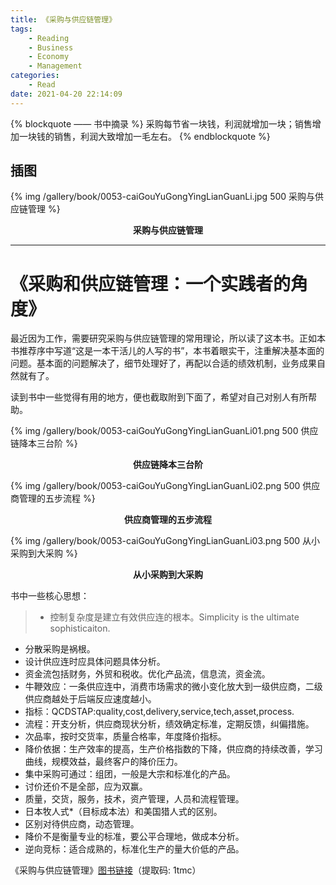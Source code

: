 ```yaml
---
title: 《采购与供应链管理》
tags:
	- Reading
	- Business
	- Economy
	- Management
categories:
	- Read
date: 2021-04-20 22:14:09
---
```


{% blockquote —— 书中摘录 %}
采购每节省一块钱，利润就增加一块；销售增加一块钱的销售，利润大致增加一毛左右。
{% endblockquote %}

<!-- more -->

## 插图
{% img /gallery/book/0053-caiGouYuGongYingLianGuanLi.jpg 500 采购与供应链管理 %}
<p align="center"><b>采购与供应链管理</b></p>

-----

# 《采购和供应链管理：一个实践者的角度》

最近因为工作，需要研究采购与供应链管理的常用理论，所以读了这本书。正如本书推荐序中写道“这是一本干活儿的人写的书”，本书着眼实干，注重解决基本面的问题。基本面的问题解决了，细节处理好了，再配以合适的绩效机制，业务成果自然就有了。

读到书中一些觉得有用的地方，便也截取附到下面了，希望对自己对别人有所帮助。

{% img /gallery/book/0053-caiGouYuGongYingLianGuanLi01.png 500 供应链降本三台阶 %}
<p align="center"><b>供应链降本三台阶</b></p>

{% img /gallery/book/0053-caiGouYuGongYingLianGuanLi02.png 500 供应商管理的五步流程 %}
<p align="center"><b>供应商管理的五步流程</b></p>

{% img /gallery/book/0053-caiGouYuGongYingLianGuanLi03.png 500 从小采购到大采购 %}
<p align="center"><b>从小采购到大采购</b></p>

书中一些核心思想：

>- 控制复杂度是建立有效供应连的根本。Simplicity is the ultimate sophisticaiton.
- 分散采购是祸根。
- 设计供应连时应具体问题具体分析。
- 资金流包括财务，外贸和税收。优化产品流，信息流，资金流。
- 牛鞭效应：一条供应连中，消费市场需求的微小变化放大到一级供应商，二级供应商越处于后端反应速度越小。
- 指标：QCDSTAP:quality,cost,delivery,service,tech,asset,process.
- 流程：开支分析，供应商现状分析，绩效确定标准，定期反馈，纠偏措施。
- 次品率，按时交货率，质量合格率，年度降价指标。
- 降价依据：生产效率的提高，生产价格指数的下降，供应商的持续改善，学习曲线，规模效益，最终客户的降价压力。
- 集中采购可通过：组团，一般是大宗和标准化的产品。
- 讨价还价不是全部，应为双赢。
- 质量，交货，服务，技术，资产管理，人员和流程管理。
- 日本牧人式*（目标成本法）和美国猎人式的区别。
- 区别对待供应商，动态管理。
- 降价不是衡量专业的标准，要公平合理地，做成本分析。
- 逆向竞标：适合成熟的，标准化生产的量大价低的产品。

《采购与供应链管理》[图书链接](https://pan.baidu.com/s/1-KAvh46dnc-iFPLYux6-FQ)（提取码: 1tmc）